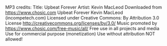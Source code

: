 MP3 credits: Title: Upbeat Forever Artist: Kevin MacLeod
Downloaded from https://www.chosic.com
Upbeat Forever Kevin MacLeod (incompetech.com)
Licensed under Creative Commons: By Attribution 3.0 License
http://creativecommons.org/licenses/by/3.0/
Music promoted by https://www.chosic.com/free-music/all/
Free use in all projects and media
Use for commercial purpose (monetization)
Use without attribution NOT allowed!